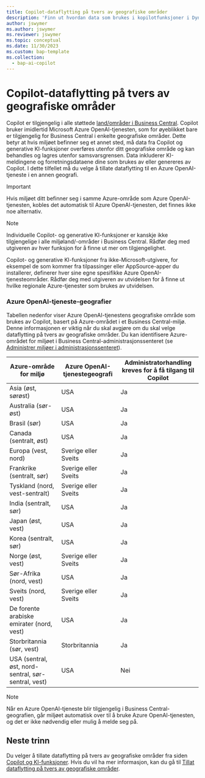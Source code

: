 ```yaml
---
title: Copilot-dataflytting på tvers av geografiske områder
description: 'Finn ut hvordan data som brukes i kopilotfunksjoner i Dynamics 365 Business Central, flyttes på tvers av geografiske områder der Azure OpenAI-tjenesten ikke er tilgjengelig som standard.'
author: jswymer
ms.author: jswymer
ms.reviewer: jswymer
ms.topic: conceptual
ms.date: 11/30/2023
ms.custom: bap-template
ms.collection:
  - bap-ai-copilot
---
```


# Copilot-dataflytting på tvers av geografiske områder 

Copilot er tilgjengelig i alle støttede [land/områder i Business Central](/dynamics365/business-central/dev-itpro/compliance/apptest-countries-and-translations). Copilot bruker imidlertid Microsoft Azure OpenAI-tjenesten, som for øyeblikket bare er tilgjengelig for Business Central i enkelte geografiske områder. Dette betyr at hvis miljøet befinner seg et annet sted, må data fra Copilot og generative KI-funksjoner overføres utenfor ditt geografiske område og kan behandles og lagres utenfor samsvarsgrensen. Data inkluderer KI-meldingene og forretningsdataene dine som brukes av eller genereres av Copilot. I dette tilfellet må du velge å tillate dataflytting til en Azure OpenAI-tjeneste i en annen geografi. <!--For a list of geographies, refer to the [Azure OpenAI Service geographies](#azure-openai-service-geographies) section that follows.-->

> [!IMPORTANT]
> Hvis miljøet ditt befinner seg i samme Azure-område som Azure OpenAI-tjenesten, kobles det automatisk til Azure OpenAI-tjenesten, det finnes ikke noe alternativ.

> [!NOTE]
> Individuelle Copilot- og generative KI-funksjoner er kanskje ikke tilgjengelige i alle miljøland/-områder i Business Central. Rådfør deg med utgiveren av hver funksjon for å finne ut mer om tilgjengelighet.
> 
> Copilot- og generative KI-funksjoner fra ikke-Microsoft-utgivere, for eksempel de som kommer fra tilpassinger eller AppSource-apper du installerer, definerer hver sine egne spesifikke Azure OpenAI-tjenesteområder. Rådfør deg med utgiveren av utvidelsen for å finne ut hvilke regionale Azure-tjenester som brukes av utvidelsen. 

### Azure OpenAI-tjeneste-geografier

Tabellen nedenfor viser Azure OpenAI-tjenestens geografiske område som brukes av Copilot, basert på Azure-området i et Business Central-miljø. Denne informasjonen er viktig når du skal avgjøre om du skal velge dataflytting på tvers av geografiske områder. Du kan identifisere Azure-området for miljøet i Business Central-administrasjonssenteret (se [Administrer miljøer i administrasjonssenteret](/dynamics365/business-central/dev-itpro/administration/tenant-admin-center-environments)).

| Azure-område for miljø| Azure OpenAI-tjenestegeografi|Administratorhandling kreves for å få tilgang til Copilot| 
| - | - | - |
|Asia (øst, sørøst) |USA|Ja|
|Australia (sør-øst)| USA |Ja |
|Brasil (sør) |USA|Ja|
|Canada (sentralt, øst)|USA|Ja|
|Europa (vest, nord)| Sverige eller Sveits |Ja|
|Frankrike (sentralt, sør)| Sverige eller Sveits |Ja|
|Tyskland (nord, vest-sentralt)| Sverige eller Sveits |Ja|
|India (sentralt, sør)|USA|Ja|
|Japan (øst, vest)|USA|Ja|
|Korea (sentralt, sør)|USA|Ja|
|Norge (øst, vest)|Sverige eller Sveits |Ja|
|Sør-Afrika (nord, vest)|USA|Ja|
|Sveits (nord, vest) |Sverige eller Sveits |Ja|
|De forente arabiske emirater (nord, vest)|USA|Ja|
|Storbritannia (sør, vest)|Storbritannia|Ja|
|USA (sentral, øst, nord-sentral, sør-sentral, vest) |USA|Nei|

> [!NOTE]
> Når en Azure OpenAI-tjeneste blir tilgjengelig i Business Central-geografien, går miljøet automatisk over til å bruke Azure OpenAI-tjenesten, og det er ikke nødvendig eller mulig å melde seg på.  
<!--

BC geos base on https://dynamics.microsoft.com/en-us/availability-reports/georeport/
case "AUSTRALIAEAST":
            case "AUSTRALIASOUTHEAST":
                return new CapiRegion("au", 2);
            case "BRAZILSOUTH":
                return new CapiRegion("br", 2);
            case "CANADACENTRAL":
            case "CANADAEAST":
                return new CapiRegion("ca", 2);
            case "CENTRALINDIA":
            case "SOUTHINDIA":
                return new CapiRegion("in", 1);
            case "EASTASIA":
                return new CapiRegion("as", 2);
            case "EASTUS":
            case "EASTUS2":
            case "SOUTHCENTRALUS":
            case "CENTRALUS":
            case "NORTHCENTRALUS":
            case "WESTUS":
            case "US":
                return new CapiRegion("us", 9, HasGpt4InGeo: true, HasTurboInGeo: true);
            case "FRANCECENTRAL":
            case "FRANCESOUTH":
                return new CapiRegion("fr", 1);
            case "GERMANYNORTH":
            case "GERMANYWESTCENTRAL":
                return new CapiRegion("de", 1);
            case "JAPANEAST":
            case "JAPANWEST":
                return new CapiRegion("jp", 1);
            case "KOREACENTRAL":
            case "KOREASOUTH":
                return new CapiRegion("kr", 1);
            case "NORWAYEAST":
            case "NORWAYWEST":
                return new CapiRegion("no", 1);
            case "SOUTHAFRICANORTH":
            case "SOUTHWESTAFRICA":
                return new CapiRegion("za", 1);
            case "SOUTHEASTASIA":
                return new CapiRegion("sg", 1);
            case "SWITZERLANDNORTH":
            case "SWITZERLANDWEST":
                return new CapiRegion("ch", 1, HasTurboInGeo: true);
            case "UKSOUTH":
            case "UKWEST":
                return new CapiRegion("uk", 2);
            case "NORTHEUROPE":
            case "WESTEUROPE":
                return new CapiRegion("eu", 10);
            case "UAENORTH":
            case "UAECENTRAL":
                return new CapiRegion("ae", 1);

-->

## Neste trinn

Du velger å tillate dataflytting på tvers av geografiske områder fra siden [Copilot og KI-funksjoner](https://businesscentral.dynamics.com/?page=7775). Hvis du vil ha mer informasjon, kan du gå til [Tillat dataflytting på tvers av geografiske områder](enable-ai.md#allow-data-movement-across-geographies).
